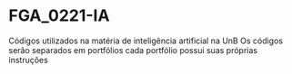 # FGA_0221-IA
Códigos utilizados na matéria de inteligência artificial na UnB
Os códigos serão separados em portfólios cada portfólio possui suas próprias instruções
